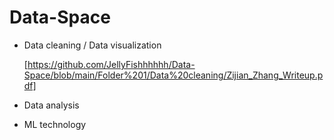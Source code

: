 # Data-Space

* Data cleaning / Data visualization

    [https://github.com/JellyFishhhhhh/Data-Space/blob/main/Folder%201/Data%20cleaning/Zijian_Zhang_Writeup.pdf]

    
* Data analysis

* ML technology